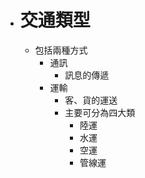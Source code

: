- # 交通類型
	- 包括兩種方式
		- 通訊
			- 訊息的傳遞
		- 運輸
			- 客、貨的運送
			- 主要可分為四大類
				- 陸運
				- 水運
				- 空運
				- 管線運